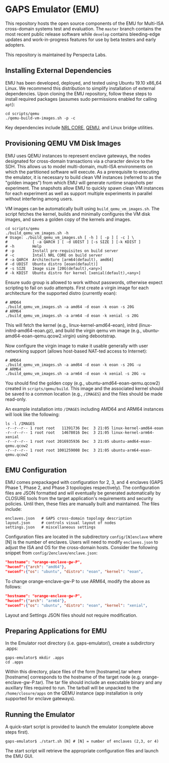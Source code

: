 # GAPS Emulator (EMU)
This repository hosts the open source components of the EMU for Multi-ISA cross-domain systems test and evaluation. The `master` branch contains the most recent public release software while `develop` contains bleeding-edge updates and work-in-progress features for use by beta testers and early adopters.

This repository is maintained by Perspecta Labs.

## Installing External Dependencies
EMU has been developed, deployed, and tested using Ubuntu 19.10 x86_64 Linux. We recommend this distribution to simplify installation of external dependencies. Upon cloning the EMU repository, follow these steps to install required packages (assumes sudo permissions enabled for calling `apt`):
```
cd scripts/qemu
./qemu-build-vm-images.sh -p -c
```
Key dependencies include [NRL CORE](http://nrl.navy.mil/itd/ncs/products/core), [QEMU](http://qemu.org), and Linux bridge utilities.

## Provisioning QEMU VM Disk Images
EMU uses QEMU instances to represent enclave gateways, the nodes designated for cross-domain transactions via a character device to the SDH. This allows us to model multi-domain, multi-ISA environments on which the partitioned software will execute. As a prerequisite to executing the emulator, it is necessary to build clean VM instances (referred to as the "golden images") from which EMU will generate runtime snapshots per experiment. The snapshots allow EMU to quickly spawn clean VM instances for each experiment as well as support multiple experiments in parallel without interfering among users.

VM images can be automatically built using `build_qemu_vm_images.sh`. The script fetches the kernel, builds and minimally configures the VM disk images, and saves a golden copy of the kernels and images. 

```
cd scripts/qemu
./build_qemu_vm_images.sh -h
# Usage: ./build_qemu_vm_images.sh [ -h ] [ -p ] [ -c ] \
#           [ -a QARCH ] [ -d UDIST ] [-s SIZE ] [-k KDIST ]
# -h        Help
# -p        Install pre-requisites on build server
# -c        Intall NRL CORE on build server
# -a QARCH  Architecture [arm64(default), amd64]
# -d UDIST  Ubuntu distro [eoan(default)]
# -s SIZE   Image size [20G(default),<any>]
# -k KDIST  Ubuntu distro for kernel [xenial(default),<any>]
```
Ensure sudo group is allowed to work without passwords, otherwise expect scripting to fail on sudo attempts. First create a virgin image for each architecture for the supported distro (currently eoan):
```
# AMD64
./build_qemu_vm_images.sh -a amd64 -d eoan -k eoan -s 20G
# ARM64
./build_qemu_vm_images.sh -a arm64 -d eoan -k xenial -s 20G
```
This will fetch the kernel (e.g., linux-kernel-amd64-eoan), initrd (linux-initrd-amd64-eoan.gz), and build the virgin qemu vm image (e.g., ubuntu-amd64-eoan-qemu.qcow2.virgin) using debootstrap.

Now configure the virgin image to make it usable generally with user networking support (allows host-based NAT-ted access to Internet):
```
# AMD64
./build_qemu_vm_images.sh -a amd64 -d eoan -k eoan -s 20G -u
# ARM64
./build_qemu_vm_images.sh -a arm64 -d eoan -k xenial -s 20G -u
```
You should find the golden copy (e.g., ubuntu-amd64-eoan-qemu.qcow2) created in `scripts/qemu/build`. This image and the associated kernel should be saved to a common location (e.g., `/IMAGES`) and the files should be made read-only. 

An example installation into `/IMAGES` including AMD64 and ARM64 instances will look like the following:
```
ls -l /IMAGES
-r--r--r-- 1 root root   11391736 Dec  3 21:05 linux-kernel-amd64-eoan
-r--r--r-- 1 root root   14678016 Dec  3 21:05 linux-kernel-arm64-xenial
-r--r--r-- 1 root root 2016935936 Dec  3 21:05 ubuntu-amd64-eoan-qemu.qcow2
-r--r--r-- 1 root root 1001259008 Dec  3 21:05 ubuntu-arm64-eoan-qemu.qcow2
```
## EMU Configuration
EMU comes prepackaged with configuration for 2, 3, and 4 enclaves (GAPS Phase 1, Phase 2, and Phase 3 topologies respectively). The configuration files are JSON formatted and will eventually be generated automatically by CLOSURE tools from the target application's requirements and security policies. Until then, these files are manually built and maintained. The  files include:
```
enclaves.json   # GAPS cross-domain topology description
layout.json     # controls visual layout of nodes
settings.json   # miscellaneous settings
```
Configuration files are located in the subdirectory `config/[N]enclave` where [N] is the number of enclaves. Users will need to modify `enclaves.json` to adjust the ISA and OS for the cross-domain hosts. Consider the following snippet from `config/2enclave/enclave.json`:
```json
"hostname": "orange-enclave-gw-P",
"hwconf":{"arch": "amd64"},
"swconf":{"os": "ubuntu", "distro": "eoan", "kernel": "eoan",
```
To change orange-enclave-gw-P to use ARM64, modify the above as follows:
```json
"hostname": "orange-enclave-gw-P",
"hwconf":{"arch": "arm64"},
"swconf":{"os": "ubuntu", "distro": "eoan", "kernel": "xenial",
```
Layout and Settings JSON files should not require modification.

## Preparing Applications for EMU 
In the Emulator root directory (i.e. gaps-emulator/), create a subdirctory .apps:
```
gaps-emulator$ mkdir .apps
cd .apps
```
Within this directory, place files of the form [hostname].tar where [hostname] corresponds to the hostname of the target node (e.g. orange-enclave-gw-P.tar). The tar file should include an executable binary and any auxillary files required to run. The tarball will be unpacked to the `/home/closure/apps` on the QEMU instance (app installation is only supported for enclave gateways).

## Running the Emulator
A quick-start script is provided to launch the emulator (complete above steps first).
```
gaps-emulator$ ./start.sh [N] # [N] = number of enclaves (2,3, or 4)
```
The start script will retrieve the appropriate configuration files and launch the EMU GUI. 

## 
  
  




